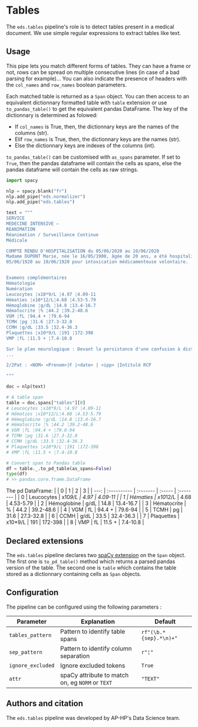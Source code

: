 # Tables

The `eds.tables` pipeline's role is to detect tables present in a medical document.
We use simple regular expressions to extract tables like text.

## Usage

This pipe lets you match different forms of tables. They can have a frame or not, rows can be spread on multiple consecutive lines (in case of a bad parsing for example)... You can also indicate the presence of headers with the `col_names` and `row_names` boolean parameters.

Each matched table is returned as a `Span` object. You can then access to an equivalent dictionnary formatted table with `table` extension or use `to_pandas_table()` to get the equivalent pandas DataFrame. The key of the dictionnary is determined as folowed:
- If `col_names` is True, then, the dictionnary keys are the names of the columns (str).
- Elif `row_names` is True, then, the dictionnary keys are the names (str).
- Else the dictionnary keys are indexes of the columns (int).

`to_pandas_table()` can be customised with `as_spans` parameter. If set to `True`, then the pandas dataframe will contain the cells as spans, else the pandas dataframe will contain the cells as raw strings.

```python
import spacy

nlp = spacy.blank("fr")
nlp.add_pipe("eds.normalizer")
nlp.add_pipe("eds.tables")

text = """
SERVICE
MEDECINE INTENSIVE –
REANIMATION
Réanimation / Surveillance Continue
Médicale

COMPTE RENDU D'HOSPITALISATION du 05/06/2020 au 10/06/2020
Madame DUPONT Marie, née le 16/05/1900, âgée de 20 ans, a été hospitalisée en réanimation du
05/06/1920 au 10/06/1920 pour intoxication médicamenteuse volontaire.


Examens complémentaires
Hématologie
Numération
Leucocytes ¦x10*9/L ¦4.97 ¦4.09-11
Hématies ¦x10*12/L¦4.68 ¦4.53-5.79
Hémoglobine ¦g/dL ¦14.8 ¦13.4-16.7
Hématocrite ¦% ¦44.2 ¦39.2-48.6
VGM ¦fL ¦94.4 + ¦79.6-94
TCMH ¦pg ¦31.6 ¦27.3-32.8
CCMH ¦g/dL ¦33.5 ¦32.4-36.3
Plaquettes ¦x10*9/L ¦191 ¦172-398
VMP ¦fL ¦11.5 + ¦7.4-10.8

Sur le plan neurologique : Devant la persistance d'une confusion à distance de l'intoxication au
...

2/2Pat : <NOM> <Prenom>|F |<date> | <ipp> |Intitulé RCP

"""

doc = nlp(text)

# A table span
table = doc.spans["tables"][0]
# Leucocytes ¦x10*9/L ¦4.97 ¦4.09-11
# Hématies ¦x10*12/L¦4.68 ¦4.53-5.79
# Hémoglobine ¦g/dL ¦14.8 ¦13.4-16.7
# Hématocrite ¦% ¦44.2 ¦39.2-48.6
# VGM ¦fL ¦94.4 + ¦79.6-94
# TCMH ¦pg ¦31.6 ¦27.3-32.8
# CCMH ¦g/dL ¦33.5 ¦32.4-36.3
# Plaquettes ¦x10*9/L ¦191 ¦172-398
# VMP ¦fL ¦11.5 + ¦7.4-10.8

# Convert span to Pandas table
df = table._.to_pd_table(as_spans=False)
type(df)
# >> pandas.core.frame.DataFrame
```
The pd DataFrame:
|      | 0           | 1        | 2      | 3         |
| ---: | :---------- | :------- | :----- | :-------- |
|    0 | Leucocytes  | x10*9/L  | 4.97   | 4.09-11   |
|    1 | Hématies    | x10*12/L | 4.68   | 4.53-5.79 |
|    2 | Hémoglobine | g/dL     | 14.8   | 13.4-16.7 |
|    3 | Hématocrite | %        | 44.2   | 39.2-48.6 |
|    4 | VGM         | fL       | 94.4 + | 79.6-94   |
|    5 | TCMH        | pg       | 31.6   | 27.3-32.8 |
|    6 | CCMH        | g/dL     | 33.5   | 32.4-36.3 |
|    7 | Plaquettes  | x10*9/L  | 191    | 172-398   |
|    8 | VMP         | fL       | 11.5 + | 7.4-10.8  |

## Declared extensions

The `eds.tables` pipeline declares two [spaCy extension](https://spacy.io/usage/processing-pipelines#custom-components-attributes) on the `Span` object. The first one is `to_pd_table()` method which returns a parsed pandas version of the table. The second one is `table` which contains the table stored as a dictionnary containing cells as `Span` objects.

## Configuration

The pipeline can be configured using the following parameters :

| Parameter         | Explanation                                      | Default                |
| ----------------- | ------------------------------------------------ | ---------------------- |
| `tables_pattern`  | Pattern to identify table spans                  | `rf"(\b.*{sep}.*\n)+"` |
| `sep_pattern`     | Pattern to identify column separation            | `r"¦"`                 |
| `ignore_excluded` | Ignore excluded tokens                           | `True`                 |
| `attr`            | spaCy attribute to match on, eg `NORM` or `TEXT` | `"TEXT"`               |

## Authors and citation

The `eds.tables` pipeline was developed by AP-HP's Data Science team.
